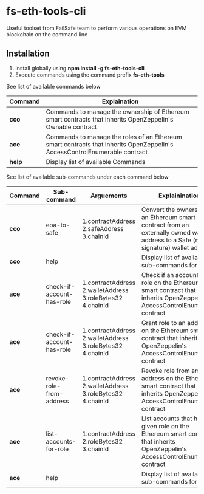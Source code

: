 # fs-eth-tools-cli
Useful toolset from FailSafe team to perform various operations on EVM blockchain on the command line

## Installation

1. Install globally using **npm install -g fs-eth-tools-cli**
2. Execute commands using the command prefix **fs-eth-tools**

See list of available commands below

| Command  | Explaination  |
| ------------ | ------------ |
|  **cco** |  Commands to manage the ownership of Ethereum smart contracts that inherits OpenZeppelin's Ownable contract |
|  **ace** | Commands to manage the roles of an Ethereum smart contracts that inherits OpenZeppelin's AccessControlEnumerable contract  |
| **help**| Display list of available Commands |

See list of available sub-commands under each command below

| Command  | Sub-command  | Arguements  | Explainination  | Example |
| ------------ | ------------ | ------------ | ------------ | ------------ |
| **cco**   | eoa-to-safe  | 1.contractAddress 2.safeAddress 3.chainId  | Convert the ownership of an Ethereum smart contract from an externally owned wallet address to a Safe (multi-signature) wallet address  | fs-eth-tools cco 0x475e0DB6c69117565A85cd6cBc06a917274CE189 0xD503aa20Fd1704B8600933E531804d3d4B58672d 137	|
| **cco**   | help  |   | Display list of available sub-commands for **cco** | fs-eth-tools cco help	|
| **ace**   | check-if-account-has-role  | 1.contractAddress 2.walletAddress 3.roleBytes32 4.chainId  | Check if an account has a role on the Ethereum smart contract that inherits OpenZeppelin's AccessControlEnumerable contract   | fs-eth-tools ace check-if-account-has-role 0x986F5dD85b7C7361ed9Fc4b5094d3C5eD1a34fDa 0xe7804c37c13166fF0b37F5aE0BB07A3aEbb6e245 0x0000000000000000000000000000000000000000000000000000000000000003 137	|
| **ace**   | check-if-account-has-role  | 1.contractAddress 2.walletAddress 3.roleBytes32 4.chainId  | Grant role to an address on the Ethereum smart contract that inherits OpenZeppelin's AccessControlEnumerable contract   | fs-eth-tools ace grant-role-to-address 0x986F5dD85b7C7361ed9Fc4b5094d3C5eD1a34fDa 0xe7804c37c13166fF0b37F5aE0BB07A3aEbb6e245 0x0000000000000000000000000000000000000000000000000000000000000003 137	|
| **ace**   | revoke-role-from-address  | 1.contractAddress 2.walletAddress 3.roleBytes32 4.chainId  | Revoke role from an address on the Ethereum smart contract that inherits OpenZeppelin's AccessControlEnumerable contract   | fs-eth-tools ace revoke-role-from-address 0x986F5dD85b7C7361ed9Fc4b5094d3C5eD1a34fDa 0xe7804c37c13166fF0b37F5aE0BB07A3aEbb6e245 0x0000000000000000000000000000000000000000000000000000000000000003 137	|
| **ace**   | list-accounts-for-role  | 1.contractAddress 2.roleBytes32 3.chainId  | List accounts that have a given role on the Ethereum smart contract that inherits OpenZeppelin's AccessControlEnumerable contract | fs-eth-tools ace list-accounts-for-role 0x986F5dD85b7C7361ed9Fc4b5094d3C5eD1a34fDa 0x0000000000000000000000000000000000000000000000000000000000000003 137	|
| **ace**   | help  |   | Display list of available sub-commands for **ace** | fs-eth-tools ace help	|

